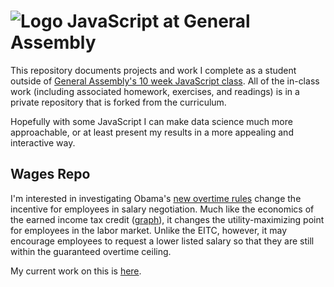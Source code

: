 # ![Logo](https://ga-dash.s3.amazonaws.com/production/assets/logo-9f88ae6c9c3871690e33280fcf557f33.png) JavaScript at General Assembly

This repository documents projects and work I complete as a student outside of [General Assembly's 10 week JavaScript class](https://generalassemb.ly/education/javascript-development). All of the in-class work (including associated homework, exercises, and readings) is in a private repository that is forked from the curriculum.

Hopefully with some JavaScript I can make data science much more approachable, or at least present my results in a more appealing and interactive way.

## Wages Repo
I'm interested in investigating Obama's [new overtime rules](https://www.dol.gov/whd/overtime/final2016/) change the incentive for employees in salary negotiation. Much like the economics of the earned income tax credit ([graph](http://d2vlcm61l7u1fs.cloudfront.net/media%2F845%2F845d8be7-72e7-41a2-88b9-42f5a9e72576%2FphpJwfZ3l.png)), it changes the utility-maximizing point for employees in the labor market. Unlike the EITC, however, it may encourage employees to request a lower listed salary so that they are still within the guaranteed overtime ceiling.

My current work on this is [here](https://github.com/josephnelson93/js-ga/tree/master/wages).
